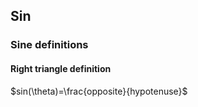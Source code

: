 ## Sin

### Sine definitions

#### Right triangle definition

$sin(\theta)=\frac{opposite}{hypotenuse}$

